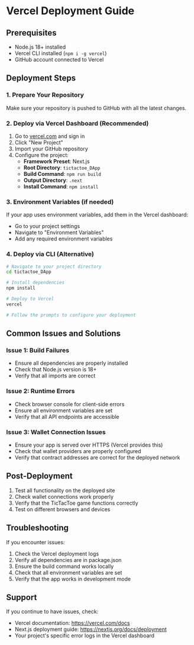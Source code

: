 # Vercel Deployment Guide

## Prerequisites
- Node.js 18+ installed
- Vercel CLI installed (`npm i -g vercel`)
- GitHub account connected to Vercel

## Deployment Steps

### 1. Prepare Your Repository
Make sure your repository is pushed to GitHub with all the latest changes.

### 2. Deploy via Vercel Dashboard (Recommended)

1. Go to [vercel.com](https://vercel.com) and sign in
2. Click "New Project"
3. Import your GitHub repository
4. Configure the project:
   - **Framework Preset**: Next.js
   - **Root Directory**: `tictactoe_DApp`
   - **Build Command**: `npm run build`
   - **Output Directory**: `.next`
   - **Install Command**: `npm install`

### 3. Environment Variables (if needed)
If your app uses environment variables, add them in the Vercel dashboard:
- Go to your project settings
- Navigate to "Environment Variables"
- Add any required environment variables

### 4. Deploy via CLI (Alternative)

```bash
# Navigate to your project directory
cd tictactoe_DApp

# Install dependencies
npm install

# Deploy to Vercel
vercel

# Follow the prompts to configure your deployment
```

## Common Issues and Solutions

### Issue 1: Build Failures
- Ensure all dependencies are properly installed
- Check that Node.js version is 18+
- Verify that all imports are correct

### Issue 2: Runtime Errors
- Check browser console for client-side errors
- Ensure all environment variables are set
- Verify that all API endpoints are accessible

### Issue 3: Wallet Connection Issues
- Ensure your app is served over HTTPS (Vercel provides this)
- Check that wallet providers are properly configured
- Verify that contract addresses are correct for the deployed network

## Post-Deployment

1. Test all functionality on the deployed site
2. Check wallet connections work properly
3. Verify that the TicTacToe game functions correctly
4. Test on different browsers and devices

## Troubleshooting

If you encounter issues:

1. Check the Vercel deployment logs
2. Verify all dependencies are in package.json
3. Ensure the build command works locally
4. Check that all environment variables are set
5. Verify that the app works in development mode

## Support

If you continue to have issues, check:
- Vercel documentation: https://vercel.com/docs
- Next.js deployment guide: https://nextjs.org/docs/deployment
- Your project's specific error logs in the Vercel dashboard 